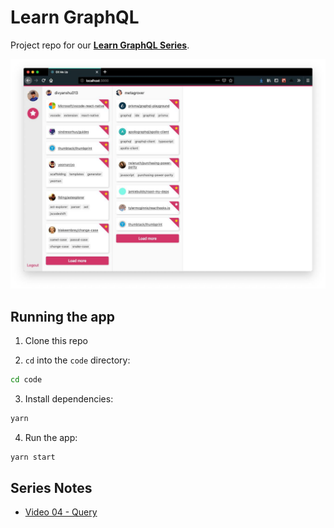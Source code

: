 # Learn GraphQL

Project repo for our **[Learn GraphQL Series](https://www.youtube.com/playlist?list=PLMV09mSPNaQlzySXg3vmau7S46jx7Qysd)**.

![App Showcase](./showcase.jpg)

## Running the app

1. Clone this repo

2. `cd` into the `code` directory:

```sh
cd code
```

3. Install dependencies:

```sh
yarn
```

4. Run the app:

```sh
yarn start
```

## Series Notes

- [Video 04 - Query](./series-notes/04-query.md)

